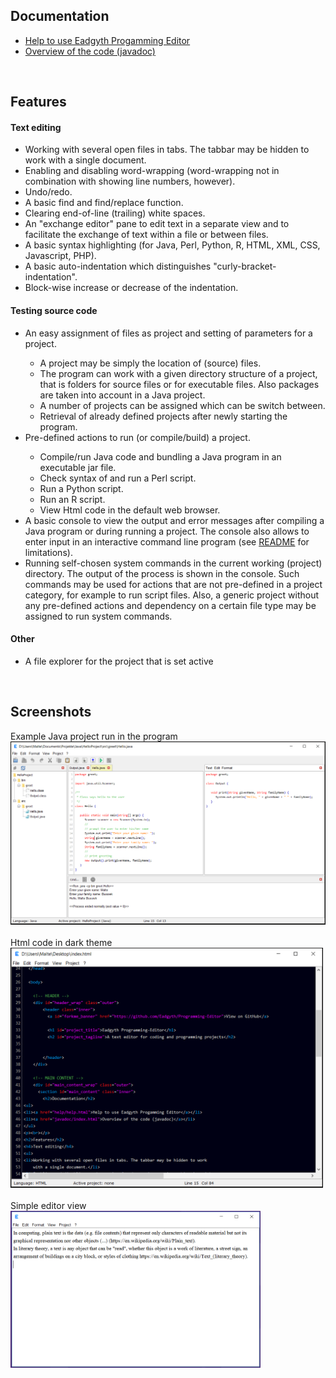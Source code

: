 <h2>Documentation</h2>
<ul>
<li><a href="help/help.html">Help to use Eadgyth Progamming Editor</a></li>
<li><a href="javadoc/index.html">Overview of the code (javadoc)</a></li>
</ul>
<br>
<h2>Features</h2>
<h4>Text editing</h4>
<ul>
<li>Working with several open files in tabs. The tabbar may be hidden to work
    with a single document.</li>
<li>Enabling and disabling word-wrapping (word-wrapping not in combination with
    showing line numbers, however).</li>
<li>Undo/redo.</li>
<li>A basic find and find/replace function.</li>
<li>Clearing end-of-line (trailing) white spaces.</li>
<li>An "exchange editor" pane to edit text in a separate view and to facilitate
    the exchange of text within a file or between files.</li>
<li>A basic syntax highlighting (for Java, Perl, Python, R, HTML, XML, CSS,
    Javascript, PHP).</li>
<li>A basic auto-indentation which distinguishes "curly-bracket-indentation".</li>
<li>Block-wise increase or decrease of the indentation.</li>
</ul>
<h4>Testing source code</h4>
<ul>
<li>An easy assignment of files as project and setting of parameters for a
   project.</li>
   <ul>
   <li>A project may be simply the location of (source) files.</li>
   <li>The program can work with a given directory structure of a project,
       that is folders for source files or for executable files. Also
       packages are taken into account in a Java project.</li>
   <li>A number of projects can be assigned which can be switch between.</li>
   <li>Retrieval of already defined projects after newly starting the program.</li>
   </ul>
<li>Pre-defined actions to run (or compile/build) a project.</li>
   <ul>
   <li>Compile/run Java code and bundling a Java program in an executable
       jar file.</li>
   <li>Check syntax of and run a Perl script.</li>
   <li>Run a Python script.</li>
   <li>Run an R script.</li>
   <li>View Html code in the default web browser.</li>
   </ul>
<li>A basic console to view the output and error messages after compiling a Java
    program or during running a project. The console also allows to enter input
    in an interactive command line program (see
    <a href="https://github.com/Eadgyth/Programming-Editor/blob/master/README.md">
    README</a> for limitations).
    </li>
<li>Running self-chosen system commands in the current working (project) directory.
    The output of the process is shown in the console. Such commands may be used
    for actions that are not pre-defined in a project category, for example to run
    script files. Also, a generic project without any pre-defined actions and
    dependency on a certain file type may be assigned to run system commands.</li>
</ul>
<h4>Other</h4>
<ul>
<li>A file explorer for the project that is set active</li>
</ul>
<br>
<h2>Screenshots</h2>
Example Java project run in the program<br>
<img src="images/ExampleProject.png" width="600"/><br><br>
Html code in dark theme<br>
<img src="images/DarkTheme.png" width="500"/><br><br>
Simple editor view<br>
<img src="images/SimpleEditorView.png" width="400"/>
